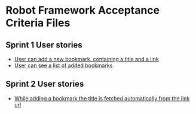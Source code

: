 # Robot Framework Acceptance Criteria Files
## Sprint 1 User stories
- [User can add a new bookmark, containing a title and a link](../src/tests/robot/add_bookmark.robot)
- [User can see a list of added bookmarks](../src/tests/robot/list_bookmarks.robot)
## Sprint 2 User stories
- [While adding a bookmark the title is fetched automatically from the link url](../src/tests/robot/get_title_with_url.robot)



